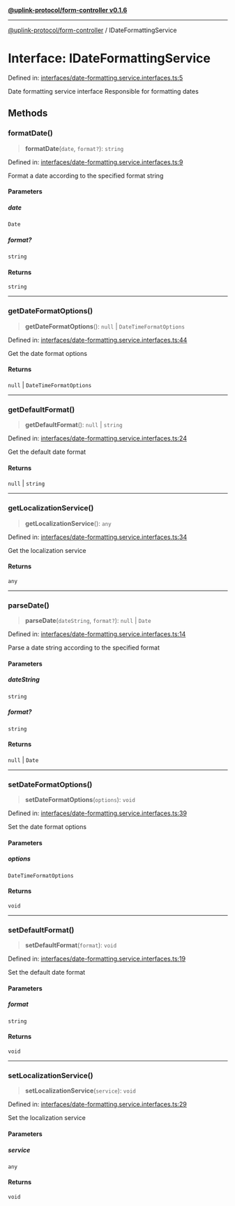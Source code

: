 [**@uplink-protocol/form-controller v0.1.6**](../README.md)

***

[@uplink-protocol/form-controller](../globals.md) / IDateFormattingService

# Interface: IDateFormattingService

Defined in: [interfaces/date-formatting.service.interfaces.ts:5](https://github.com/jmkcoder/uplink-protocol-calendar/blob/f78ad3d76836bc48e6721214f929c06c541c2ab7/src/interfaces/date-formatting.service.interfaces.ts#L5)

Date formatting service interface
Responsible for formatting dates

## Methods

### formatDate()

> **formatDate**(`date`, `format?`): `string`

Defined in: [interfaces/date-formatting.service.interfaces.ts:9](https://github.com/jmkcoder/uplink-protocol-calendar/blob/f78ad3d76836bc48e6721214f929c06c541c2ab7/src/interfaces/date-formatting.service.interfaces.ts#L9)

Format a date according to the specified format string

#### Parameters

##### date

`Date`

##### format?

`string`

#### Returns

`string`

***

### getDateFormatOptions()

> **getDateFormatOptions**(): `null` \| `DateTimeFormatOptions`

Defined in: [interfaces/date-formatting.service.interfaces.ts:44](https://github.com/jmkcoder/uplink-protocol-calendar/blob/f78ad3d76836bc48e6721214f929c06c541c2ab7/src/interfaces/date-formatting.service.interfaces.ts#L44)

Get the date format options

#### Returns

`null` \| `DateTimeFormatOptions`

***

### getDefaultFormat()

> **getDefaultFormat**(): `null` \| `string`

Defined in: [interfaces/date-formatting.service.interfaces.ts:24](https://github.com/jmkcoder/uplink-protocol-calendar/blob/f78ad3d76836bc48e6721214f929c06c541c2ab7/src/interfaces/date-formatting.service.interfaces.ts#L24)

Get the default date format

#### Returns

`null` \| `string`

***

### getLocalizationService()

> **getLocalizationService**(): `any`

Defined in: [interfaces/date-formatting.service.interfaces.ts:34](https://github.com/jmkcoder/uplink-protocol-calendar/blob/f78ad3d76836bc48e6721214f929c06c541c2ab7/src/interfaces/date-formatting.service.interfaces.ts#L34)

Get the localization service

#### Returns

`any`

***

### parseDate()

> **parseDate**(`dateString`, `format?`): `null` \| `Date`

Defined in: [interfaces/date-formatting.service.interfaces.ts:14](https://github.com/jmkcoder/uplink-protocol-calendar/blob/f78ad3d76836bc48e6721214f929c06c541c2ab7/src/interfaces/date-formatting.service.interfaces.ts#L14)

Parse a date string according to the specified format

#### Parameters

##### dateString

`string`

##### format?

`string`

#### Returns

`null` \| `Date`

***

### setDateFormatOptions()

> **setDateFormatOptions**(`options`): `void`

Defined in: [interfaces/date-formatting.service.interfaces.ts:39](https://github.com/jmkcoder/uplink-protocol-calendar/blob/f78ad3d76836bc48e6721214f929c06c541c2ab7/src/interfaces/date-formatting.service.interfaces.ts#L39)

Set the date format options

#### Parameters

##### options

`DateTimeFormatOptions`

#### Returns

`void`

***

### setDefaultFormat()

> **setDefaultFormat**(`format`): `void`

Defined in: [interfaces/date-formatting.service.interfaces.ts:19](https://github.com/jmkcoder/uplink-protocol-calendar/blob/f78ad3d76836bc48e6721214f929c06c541c2ab7/src/interfaces/date-formatting.service.interfaces.ts#L19)

Set the default date format

#### Parameters

##### format

`string`

#### Returns

`void`

***

### setLocalizationService()

> **setLocalizationService**(`service`): `void`

Defined in: [interfaces/date-formatting.service.interfaces.ts:29](https://github.com/jmkcoder/uplink-protocol-calendar/blob/f78ad3d76836bc48e6721214f929c06c541c2ab7/src/interfaces/date-formatting.service.interfaces.ts#L29)

Set the localization service

#### Parameters

##### service

`any`

#### Returns

`void`
